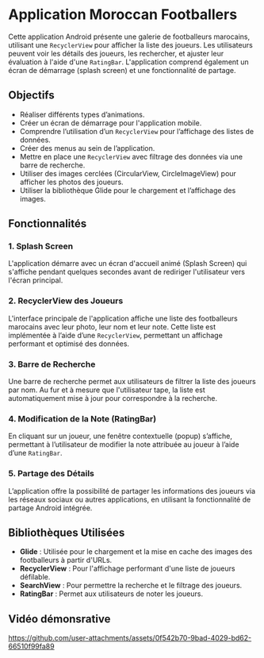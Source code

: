 
# Application Moroccan Footballers

Cette application Android présente une galerie de footballeurs marocains, utilisant une `RecyclerView` pour afficher la liste des joueurs. Les utilisateurs peuvent voir les détails des joueurs, les rechercher, et ajuster leur évaluation à l'aide d'une `RatingBar`. L'application comprend également un écran de démarrage (splash screen) et une fonctionnalité de partage.

## Objectifs

- Réaliser différents types d’animations.
- Créer un écran de démarrage pour l'application mobile.
- Comprendre l’utilisation d’un `RecyclerView` pour l’affichage des listes de données.
- Créer des menus au sein de l’application.
- Mettre en place une `RecyclerView` avec filtrage des données via une barre de recherche.
- Utiliser des images cerclées (CircularView, CircleImageView) pour afficher les photos des joueurs.
- Utiliser la bibliothèque Glide pour le chargement et l’affichage des images.

## Fonctionnalités

### 1. Splash Screen

L'application démarre avec un écran d'accueil animé (Splash Screen) qui s'affiche pendant quelques secondes avant de rediriger l'utilisateur vers l'écran principal.

### 2. RecyclerView des Joueurs

L'interface principale de l'application affiche une liste des footballeurs marocains avec leur photo, leur nom et leur note. Cette liste est implémentée à l’aide d’une `RecyclerView`, permettant un affichage performant et optimisé des données.

### 3. Barre de Recherche

Une barre de recherche permet aux utilisateurs de filtrer la liste des joueurs par nom. Au fur et à mesure que l'utilisateur tape, la liste est automatiquement mise à jour pour correspondre à la recherche.

### 4. Modification de la Note (RatingBar)

En cliquant sur un joueur, une fenêtre contextuelle (popup) s’affiche, permettant à l’utilisateur de modifier la note attribuée au joueur à l’aide d’une `RatingBar`.

### 5. Partage des Détails

L’application offre la possibilité de partager les informations des joueurs via les réseaux sociaux ou autres applications, en utilisant la fonctionnalité de partage Android intégrée.

## Bibliothèques Utilisées

- **Glide** : Utilisée pour le chargement et la mise en cache des images des footballeurs à partir d'URLs.
- **RecyclerView** : Pour l'affichage performant d'une liste de joueurs défilable.
- **SearchView** : Pour permettre la recherche et le filtrage des joueurs.
- **RatingBar** : Permet aux utilisateurs de noter les joueurs.

## Vidéo démonsrative

https://github.com/user-attachments/assets/0f542b70-9bad-4029-bd62-66510f99fa89


